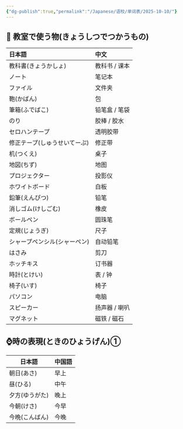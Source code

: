 ```yaml
---
{"dg-publish":true,"permalink":"/Japanese/语校/单词表/2025-10-10/"}
---
```



## 📘 教室で使う物(きょうしつでつかうもの)

| 日本語             | 中文       |
| :-------------- | :------- |
| 教科書(きょうかしょ)     | 教科书 / 课本 |
| ノート             | 笔记本      |
| ファイル            | 文件夹      |
| 鞄(かばん)          | 包        |
| 筆箱(ふでばこ)        | 铅笔盒 / 笔袋 |
| のり              | 胶棒 / 胶水  |
| セロハンテープ         | 透明胶带     |
| 修正テープ(しゅうせいてーぷ) | 修正带      |
| 机(つくえ)          | 桌子       |
| 地図(ちず)          | 地图       |
| プロジェクター         | 投影仪      |
| ホワイトボード         | 白板       |
| 鉛筆(えんぴつ)        | 铅笔       |
| 消しゴム(けしごむ)      | 橡皮       |
| ボールペン           | 圆珠笔      |
| 定規(じょうぎ)        | 尺子       |
| シャープペンシル(シャーペン) | 自动铅笔     |
| はさみ             | 剪刀       |
| ホッチキス           | 订书器      |
| 時計(とけい)         | 表 / 钟    |
| 椅子(いす)          | 椅子       |
| パソコン            | 电脑       |
| スピーカー           | 扬声器 / 喇叭 |
| マグネット           | 磁铁 / 磁石  |

## ⌚時の表現(ときのひょうげん)①

| 日本語      | 中国語 |
| -------- | --- |
| 朝日(あさ)   | 早上  |
| 昼(ひる)    | 中午  |
| 夕方(ゆうがた) | 晚上  |
| 今朝(けさ)   | 今早  |
| 今晩(こんばん) | 今晚  |
